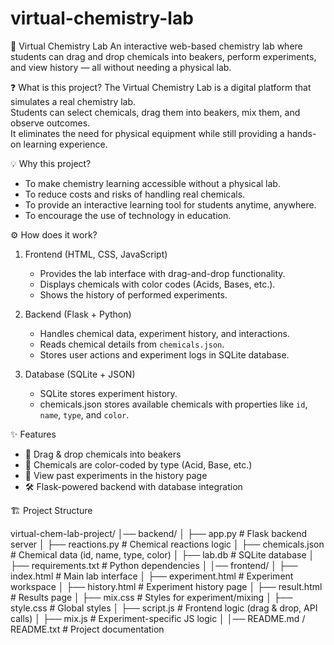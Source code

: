 # virtual-chemistry-lab
🧪 Virtual Chemistry Lab
An interactive web-based chemistry lab where students can drag and drop chemicals into beakers, perform experiments, and view history — all without needing a physical lab.  

❓ What is this project?
The Virtual Chemistry Lab is a digital platform that simulates a real chemistry lab.  
Students can select chemicals, drag them into beakers, mix them, and observe outcomes.  
It eliminates the need for physical equipment while still providing a hands-on learning experience.  


 💡 Why this project?
- To make chemistry learning accessible without a physical lab.  
- To reduce costs and risks of handling real chemicals.  
- To provide an interactive learning tool for students anytime, anywhere.  
- To encourage the use of technology in education.  


 ⚙️ How does it work?
1. Frontend (HTML, CSS, JavaScript)  
   - Provides the lab interface with drag-and-drop functionality.  
   - Displays chemicals with color codes (Acids, Bases, etc.).  
   - Shows the history of performed experiments.  

2. Backend (Flask + Python)  
   - Handles chemical data, experiment history, and interactions.  
   - Reads chemical details from `chemicals.json`.  
   - Stores user actions and experiment logs in SQLite database.  

3. Database (SQLite + JSON)  
   - SQLite stores experiment history.  
   - chemicals.json stores available chemicals with properties like `id`, `name`, `type`, and `color`.  


 ✨ Features
- 🎨 Drag & drop chemicals into beakers  
- 🧪 Chemicals are color-coded by type (Acid, Base, etc.)  
- 📜 View past experiments in the history page  
- 🛠️ Flask-powered backend with database integration  


 🏗️ Project Structure
 
virtual-chem-lab-project/
│── backend/
│ ├── app.py # Flask backend server
│ ├── reactions.py # Chemical reactions logic
│ ├── chemicals.json # Chemical data (id, name, type, color)
│ ├── lab.db # SQLite database
│ ├── requirements.txt # Python dependencies
│
│── frontend/
│ ├── index.html # Main lab interface
│ ├── experiment.html # Experiment workspace
│ ├── history.html # Experiment history page
│ ├── result.html # Results page
│ ├── mix.css # Styles for experiment/mixing
│ ├── style.css # Global styles
│ ├── script.js # Frontend logic (drag & drop, API calls)
│ ├── mix.js # Experiment-specific JS logic
│
│── README.md / README.txt # Project documentation
